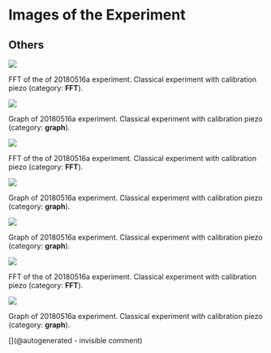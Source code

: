 # Images of the Experiment

## Others

![](/matty/20180516a/images/20180516a-2.jpg)

FFT of the of 20180516a experiment. Classical experiment with calibration piezo (category: __FFT__).

![](/matty/20180516a/images/20180516a-5.jpg)

Graph of 20180516a experiment. Classical experiment with calibration piezo (category: __graph__).

![](/matty/20180516a/images/20180516a-1.jpg)

FFT of the of 20180516a experiment. Classical experiment with calibration piezo (category: __FFT__).

![](/matty/20180516a/images/20180516a-0.jpg)

Graph of 20180516a experiment. Classical experiment with calibration piezo (category: __graph__).

![](/matty/20180516a/images/20180516a-6.jpg)

Graph of 20180516a experiment. Classical experiment with calibration piezo (category: __graph__).

![](/matty/20180516a/images/20180516a-3.jpg)

FFT of the of 20180516a experiment. Classical experiment with calibration piezo (category: __FFT__).

![](/matty/20180516a/images/20180516a-4.jpg)

Graph of 20180516a experiment. Classical experiment with calibration piezo (category: __graph__).



[](@autogenerated - invisible comment)